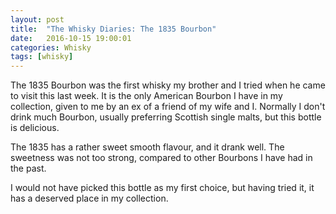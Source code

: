 ```yaml
---
layout: post
title:  "The Whisky Diaries: The 1835 Bourbon"
date:   2016-10-15 19:00:01
categories: Whisky
tags: [whisky]
---
```


The 1835 Bourbon was the first whisky my brother and I tried when he came to visit this last week. It is the only American Bourbon I have in my collection, given to me by an ex of a friend of my wife and I. Normally I don't drink much Bourbon, usually preferring Scottish single malts, but this bottle is delicious.

The 1835 has a rather sweet smooth flavour, and it drank well. The sweetness was not too strong, compared to other Bourbons I have had in the past.

I would not have picked this bottle as my first choice, but having tried it, it has a deserved place in my collection.